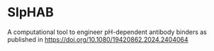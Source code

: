 # SIpHAB
A computational tool to engineer pH-dependent antibody binders as published in https://doi.org/10.1080/19420862.2024.2404064
